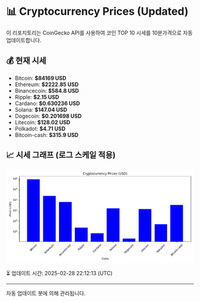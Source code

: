 
# 📊 Cryptocurrency Prices (Updated)

이 리포지토리는 CoinGecko API를 사용하여 코인 TOP 10 시세를 10분가격으로 자동 업데이트합니다.

## 💰 현재 시세
- Bitcoin: **$84169 USD**
- Ethereum: **$2222.85 USD**
- Binancecoin: **$584.8 USD**
- Ripple: **$2.15 USD**
- Cardano: **$0.630236 USD**
- Solana: **$147.04 USD**
- Dogecoin: **$0.201698 USD**
- Litecoin: **$128.02 USD**
- Polkadot: **$4.71 USD**
- Bitcoin-cash: **$315.9 USD**

## 📈 시세 그래프 (로그 스케일 적용)
![Crypto Prices](crypto_prices.png)

⏳ 업데이트 시간: 2025-02-28 22:12:13 (UTC)

---
자동 업데이트 봇에 의해 관리됩니다.
